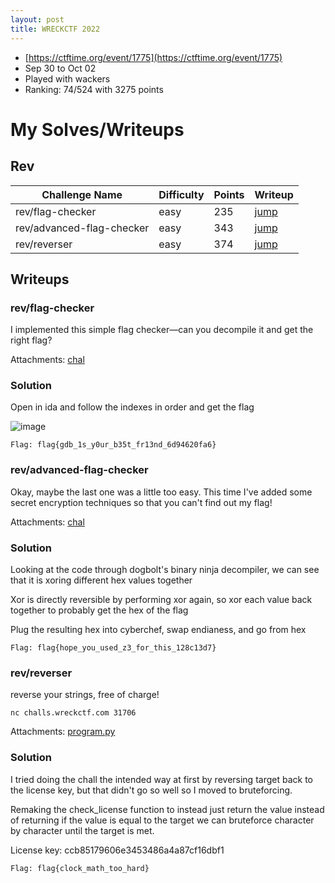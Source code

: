 ```yaml
---
layout: post
title: WRECKCTF 2022
---
```


- [https://ctftime.org/event/1775](https://ctftime.org/event/1775)
- Sep 30 to Oct 02
- Played with wackers
- Ranking: 74/524 with 3275 points

# My Solves/Writeups

## Rev

| Challenge Name | Difficulty | Points | Writeup |
|---|---|---|---|
| rev/flag-checker | easy | 235 | [jump](#revflag-checker) |
| rev/advanced-flag-checker | easy | 343 | [jump](#revadvanced-flag-checker) |
| rev/reverser | easy | 374 | [jump](#revreverser) |

## Writeups

### rev/flag-checker

I implemented this simple flag checker—can you decompile it and get the right flag?

Attachments: [chal](https://wreckctf.com/uploads/306b6533129a06b81530c043da7bea6125979565776123cf7dcecb31afad1a0f/chal)

### Solution

Open in ida and follow the indexes in order and get the flag

![image](https://user-images.githubusercontent.com/46347858/194734590-c374ab9e-18e3-4f3f-aacb-39b2e6bd03ef.png)

```Flag: flag{gdb_1s_y0ur_b35t_fr13nd_6d94620fa6}```

### rev/advanced-flag-checker

Okay, maybe the last one was a little too easy. This time I've added some secret encryption techniques so that you can't find out my flag!

Attachments: [chal](https://wreckctf.com/uploads/306b6533129a06b81530c043da7bea6125979565776123cf7dcecb31afad1a0f/chal)

### Solution

Looking at the code through dogbolt's binary ninja decompiler, we can see that it is xoring different hex values together

Xor is directly reversible by performing xor again, so xor each value back together to probably get the hex of the flag

Plug the resulting hex into cyberchef, swap endianess, and go from hex

```Flag: flag{hope_you_used_z3_for_this_128c13d7}```

### rev/reverser

reverse your strings, free of charge!

```
nc challs.wreckctf.com 31706
```

Attachments: [program.py](https://wreckctf.com/uploads/cae6302ebfb0c136da02abd232f1b08f0556fbb2344f72eee1963269dbfe3a51/program.py)

### Solution

I tried doing the chall the intended way at first by reversing target back to the license key, but that didn't go so well so I moved to bruteforcing.

Remaking the check_license function to instead just return the value instead of returning if the value is equal to the target we can bruteforce character by character until the target is met.

License key: ccb85179606e3453486a4a87cf16dbf1

```Flag: flag{clock_math_too_hard}```
